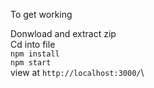 To get working

Donwload and extract zip\
Cd into file\
```npm install```\
```npm start```\
view at ```http://localhost:3000/```\
